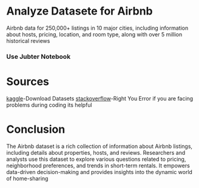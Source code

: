 # Analyze Datasete for Airbnb
Airbnb data for 250,000+ listings in 10 major cities, including information about hosts, pricing, location, and room type, along with over 5 million historical reviews 

### Use Jubter Notebook

# Sources
[kaggle](https://www.kaggle.com/datasets/mysarahmadbhat/airbnb-listings-reviews/data)-Download Datasets
[stackoverflow](https://stackoverflow.com/questions/tagged/jupyter-notebook)-Right You Error if you are facing problems during coding its helpful

# Conclusion
The Airbnb dataset is a rich collection of information about Airbnb listings, including details about properties, hosts, and reviews. Researchers and analysts use this dataset to explore various questions related to pricing, neighborhood preferences, and trends in short-term rentals. It empowers data-driven decision-making and provides insights into the dynamic world of home-sharing

